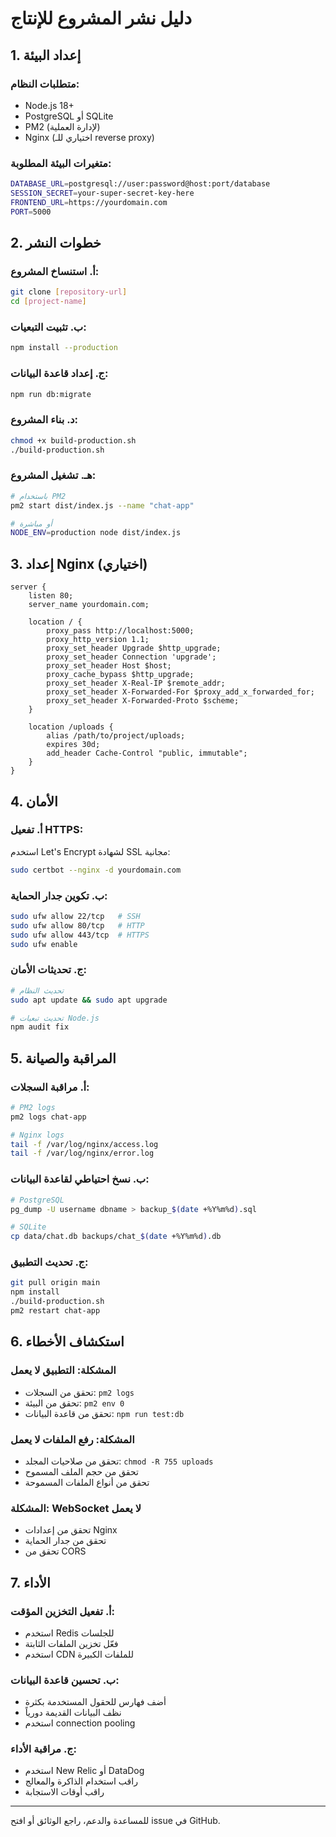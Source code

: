 # دليل نشر المشروع للإنتاج

## 1. إعداد البيئة

### متطلبات النظام:
- Node.js 18+ 
- PostgreSQL أو SQLite
- PM2 (لإدارة العملية)
- Nginx (اختياري للـ reverse proxy)

### متغيرات البيئة المطلوبة:
```bash
DATABASE_URL=postgresql://user:password@host:port/database
SESSION_SECRET=your-super-secret-key-here
FRONTEND_URL=https://yourdomain.com
PORT=5000
```

## 2. خطوات النشر

### أ. استنساخ المشروع:
```bash
git clone [repository-url]
cd [project-name]
```

### ب. تثبيت التبعيات:
```bash
npm install --production
```

### ج. إعداد قاعدة البيانات:
```bash
npm run db:migrate
```

### د. بناء المشروع:
```bash
chmod +x build-production.sh
./build-production.sh
```

### هـ. تشغيل المشروع:
```bash
# باستخدام PM2
pm2 start dist/index.js --name "chat-app"

# أو مباشرة
NODE_ENV=production node dist/index.js
```

## 3. إعداد Nginx (اختياري)

```nginx
server {
    listen 80;
    server_name yourdomain.com;

    location / {
        proxy_pass http://localhost:5000;
        proxy_http_version 1.1;
        proxy_set_header Upgrade $http_upgrade;
        proxy_set_header Connection 'upgrade';
        proxy_set_header Host $host;
        proxy_cache_bypass $http_upgrade;
        proxy_set_header X-Real-IP $remote_addr;
        proxy_set_header X-Forwarded-For $proxy_add_x_forwarded_for;
        proxy_set_header X-Forwarded-Proto $scheme;
    }

    location /uploads {
        alias /path/to/project/uploads;
        expires 30d;
        add_header Cache-Control "public, immutable";
    }
}
```

## 4. الأمان

### أ. تفعيل HTTPS:
استخدم Let's Encrypt لشهادة SSL مجانية:
```bash
sudo certbot --nginx -d yourdomain.com
```

### ب. تكوين جدار الحماية:
```bash
sudo ufw allow 22/tcp   # SSH
sudo ufw allow 80/tcp   # HTTP
sudo ufw allow 443/tcp  # HTTPS
sudo ufw enable
```

### ج. تحديثات الأمان:
```bash
# تحديث النظام
sudo apt update && sudo apt upgrade

# تحديث تبعيات Node.js
npm audit fix
```

## 5. المراقبة والصيانة

### أ. مراقبة السجلات:
```bash
# PM2 logs
pm2 logs chat-app

# Nginx logs
tail -f /var/log/nginx/access.log
tail -f /var/log/nginx/error.log
```

### ب. نسخ احتياطي لقاعدة البيانات:
```bash
# PostgreSQL
pg_dump -U username dbname > backup_$(date +%Y%m%d).sql

# SQLite
cp data/chat.db backups/chat_$(date +%Y%m%d).db
```

### ج. تحديث التطبيق:
```bash
git pull origin main
npm install
./build-production.sh
pm2 restart chat-app
```

## 6. استكشاف الأخطاء

### المشكلة: التطبيق لا يعمل
- تحقق من السجلات: `pm2 logs`
- تحقق من البيئة: `pm2 env 0`
- تحقق من قاعدة البيانات: `npm run test:db`

### المشكلة: رفع الملفات لا يعمل
- تحقق من صلاحيات المجلد: `chmod -R 755 uploads`
- تحقق من حجم الملف المسموح
- تحقق من أنواع الملفات المسموحة

### المشكلة: WebSocket لا يعمل
- تحقق من إعدادات Nginx
- تحقق من جدار الحماية
- تحقق من CORS

## 7. الأداء

### أ. تفعيل التخزين المؤقت:
- استخدم Redis للجلسات
- فعّل تخزين الملفات الثابتة
- استخدم CDN للملفات الكبيرة

### ب. تحسين قاعدة البيانات:
- أضف فهارس للحقول المستخدمة بكثرة
- نظف البيانات القديمة دورياً
- استخدم connection pooling

### ج. مراقبة الأداء:
- استخدم New Relic أو DataDog
- راقب استخدام الذاكرة والمعالج
- راقب أوقات الاستجابة

---

للمساعدة والدعم، راجع الوثائق أو افتح issue في GitHub.
